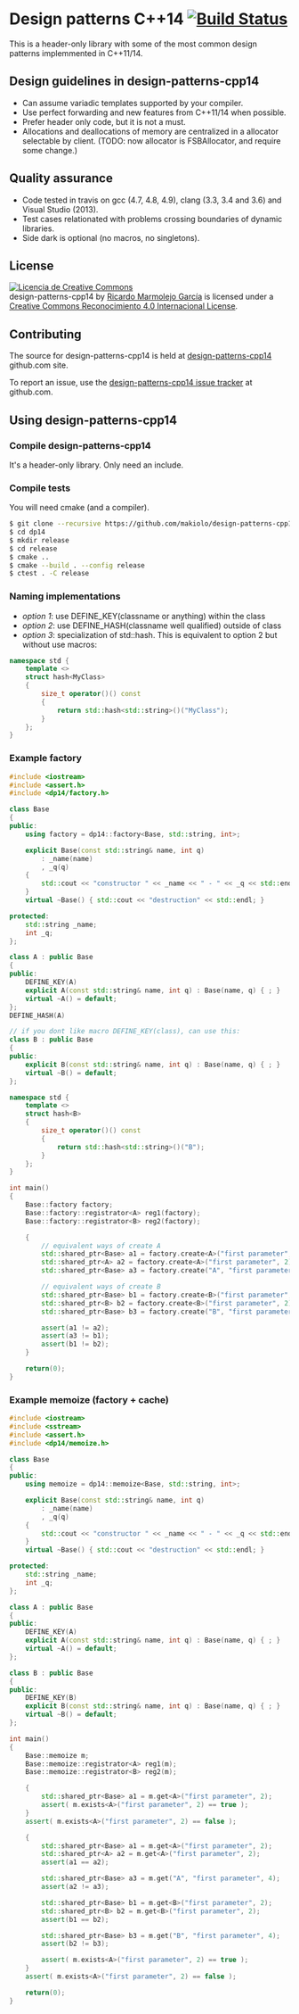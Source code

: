 # Design patterns C++14 [![Build Status](https://travis-ci.org/makiolo/design-patterns-cpp14.svg?branch=master)](https://travis-ci.org/makiolo/design-patterns-cpp14)

This is a header-only library with some of the most common design patterns implemmented in C++11/14.

## Design guidelines in design-patterns-cpp14

* Can assume variadic templates supported by your compiler.
* Use perfect forwarding and new features from C++11/14 when possible.
* Prefer header only code, but it is not a must.
* Allocations and deallocations of memory are centralized in a allocator selectable by client. (TODO: now allocator is FSBAllocator, and require some change.)

## Quality assurance

* Code tested in travis on gcc (4.7, 4.8, 4.9), clang (3.3, 3.4 and 3.6) and Visual Studio (2013).
* Test cases relationated with problems crossing boundaries of dynamic libraries.
* Side dark is optional (no macros, no singletons).

## License

<a rel="license" href="http://creativecommons.org/licenses/by/4.0/"><img alt="Licencia de Creative Commons" style="border-width:0" src="https://i.creativecommons.org/l/by/4.0/88x31.png" /></a><br /><span xmlns:dct="http://purl.org/dc/terms/" href="http://purl.org/dc/dcmitype/Text" property="dct:title" rel="dct:type">design-patterns-cpp14</span> by <a xmlns:cc="http://creativecommons.org/ns#" href="https://github.com/makiolo/design-patterns-cpp14" property="cc:attributionName" rel="cc:attributionURL">Ricardo Marmolejo García</a> is licensed under a <a rel="license" href="http://creativecommons.org/licenses/by/4.0/">Creative Commons Reconocimiento 4.0 Internacional License</a>.

## Contributing

The source for design-patterns-cpp14 is held at [design-patterns-cpp14](https://github.com/makiolo/design-patterns-cpp14) github.com site.

To report an issue, use the [design-patterns-cpp14 issue tracker](https://github.com/makiolo/design-patterns-cpp14/issues) at github.com.

## Using design-patterns-cpp14

### Compile design-patterns-cpp14
It's a header-only library. Only need an include.

### Compile tests
You will need cmake (and a compiler).
```bash
$ git clone --recursive https://github.com/makiolo/design-patterns-cpp14.git dp14
$ cd dp14
$ mkdir release
$ cd release
$ cmake ..
$ cmake --build . --config release
$ ctest . -C release
```
### Naming implementations
* *option 1*: use DEFINE_KEY(classname or anything) within the class
* *option 2*: use DEFINE_HASH(classname well qualified) outside of class
* *option 3*: specialization of std::hash<T>. This is equivalent to option 2 but without use macros:
```CPP
namespace std {
	template <>
	struct hash<MyClass>
	{
		size_t operator()() const
		{
			return std::hash<std::string>()("MyClass");
		}
	};
}
```
### Example factory
```CPP
#include <iostream>
#include <assert.h>
#include <dp14/factory.h>

class Base
{
public:
	using factory = dp14::factory<Base, std::string, int>;

	explicit Base(const std::string& name, int q)
		: _name(name)
		, _q(q)
	{
		std::cout << "constructor " << _name << " - " << _q << std::endl;
	}
	virtual ~Base() { std::cout << "destruction" << std::endl; }

protected:
	std::string _name;
	int _q;
};

class A : public Base
{
public:
	DEFINE_KEY(A)
	explicit A(const std::string& name, int q) : Base(name, q) { ; }
	virtual ~A() = default;
};
DEFINE_HASH(A)

// if you dont like macro DEFINE_KEY(class), can use this:
class B : public Base
{
public:
	explicit B(const std::string& name, int q) : Base(name, q) { ; }
	virtual ~B() = default;
};

namespace std {
	template <>
	struct hash<B>
	{
		size_t operator()() const
		{
			return std::hash<std::string>()("B");
		}
	};
}

int main()
{
	Base::factory factory;
	Base::factory::registrator<A> reg1(factory);
	Base::factory::registrator<B> reg2(factory);

	{
		// equivalent ways of create A
		std::shared_ptr<Base> a1 = factory.create<A>("first parameter", 2);
		std::shared_ptr<A> a2 = factory.create<A>("first parameter", 2);
		std::shared_ptr<Base> a3 = factory.create("A", "first parameter", 2);

		// equivalent ways of create B
		std::shared_ptr<Base> b1 = factory.create<B>("first parameter", 2);
		std::shared_ptr<B> b2 = factory.create<B>("first parameter", 2);
		std::shared_ptr<Base> b3 = factory.create("B", "first parameter", 2);

		assert(a1 != a2);
		assert(a3 != b1);
		assert(b1 != b2);
	}

	return(0);
}
```

### Example memoize (factory + cache)
```CPP
#include <iostream>
#include <sstream>
#include <assert.h>
#include <dp14/memoize.h>

class Base
{
public:
	using memoize = dp14::memoize<Base, std::string, int>;

	explicit Base(const std::string& name, int q)
		: _name(name)
		, _q(q)
	{
		std::cout << "constructor " << _name << " - " << _q << std::endl;
	}
	virtual ~Base() { std::cout << "destruction" << std::endl; }

protected:
	std::string _name;
	int _q;
};

class A : public Base
{
public:
	DEFINE_KEY(A)
	explicit A(const std::string& name, int q) : Base(name, q) { ; }
	virtual ~A() = default;
};

class B : public Base
{
public:
	DEFINE_KEY(B)
	explicit B(const std::string& name, int q) : Base(name, q) { ; }
	virtual ~B() = default;
};

int main()
{
	Base::memoize m;
	Base::memoize::registrator<A> reg1(m);
	Base::memoize::registrator<B> reg2(m);

	{
		std::shared_ptr<Base> a1 = m.get<A>("first parameter", 2);
		assert( m.exists<A>("first parameter", 2) == true );
	}
	assert( m.exists<A>("first parameter", 2) == false );

	{
		std::shared_ptr<Base> a1 = m.get<A>("first parameter", 2);
		std::shared_ptr<A> a2 = m.get<A>("first parameter", 2);
		assert(a1 == a2);

		std::shared_ptr<Base> a3 = m.get("A", "first parameter", 4);
		assert(a2 != a3);

		std::shared_ptr<Base> b1 = m.get<B>("first parameter", 2);
		std::shared_ptr<B> b2 = m.get<B>("first parameter", 2);
		assert(b1 == b2);

		std::shared_ptr<Base> b3 = m.get("B", "first parameter", 4);
		assert(b2 != b3);

		assert( m.exists<A>("first parameter", 2) == true );
	}
	assert( m.exists<A>("first parameter", 2) == false );

	return(0);
}
```

